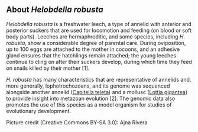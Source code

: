 About *Helobdella robusta*
--------------------------

*Helobdella robusta* is a freshwater leech, a type of annelid with
anterior and posterior suckers that are used for locomotion and feeding
(on blood or soft body parts). Leeches are hermaphroditic, and some
species, including *H. robusta*, show a considerable degree of parental
care. During oviposition, up to 100 eggs are attached to the mother in
cocoons, and an adhesive gland ensures that the hatchlings remain
attached; the young leeches continue to cling on after their suckers
develop, during which time they feed on snails killed by their mother
\[1\].

*H. robusta* has many characteristics that are representative of
annelids and, more generally, lophotrochozoans, and its genome was
sequenced alongside another annelid ([Capitella
teleta](/Capitella_teleta)) and a mollusc ([Lottia
gigantea](/Lottia_gigantea)) to provide insight into metazoan evolution
\[2\]. The genomic data also promotes the use of this species as a model
organism for studies of evolutionary development.

Picture credit (Creative Commons BY-SA 3.0): Ajna Rivera
